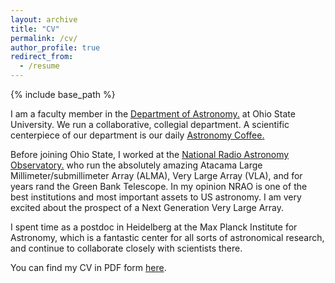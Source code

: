 ```yaml
---
layout: archive
title: "CV"
permalink: /cv/
author_profile: true
redirect_from:
  - /resume
---
```


{% include base_path %}

I am a faculty member in the <u><a href="https://astronomy.osu.edu/">Department of Astronomy</a>.</u> at Ohio State University. We run a collaborative, collegial department. A scientific centerpiece of our department is our daily <u><a href="https://astronomy.osu.edu/talks/astro-coffee">Astronomy Coffee</a>.</u> 

Before joining Ohio State, I worked at the <u><a href="[https://astronomy.osu.edu/](https://public.nrao.edu/)">National Radio Astronomy Observatory</a>.</u> who run the absolutely amazing Atacama Large Millimeter/submillimeter Array (ALMA), Very Large Array (VLA), and for years rand the Green Bank Telescope. In my opinion NRAO is one of the best institutions and most important assets to US astronomy. I am very excited about the prospect of a Next Generation Very Large Array.

I spent time as a postdoc in Heidelberg at the Max Planck Institute for Astronomy, which is a fantastic center for all sorts of astronomical research, and continue to collaborate closely with scientists there.

You can find my CV in PDF form [here](/files/AKL_CV.pdf).
